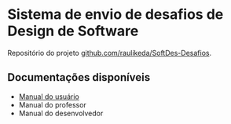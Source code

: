 # Sistema de envio de desafios de Design de Software

Repositório do projeto [github.com/raulikeda/SoftDes-Desafios](https://github.com/raulikeda/SoftDes-Desafios).

## Documentações disponíveis

* [Manual do usuário](user.md)
* Manual do professor
* Manual do desenvolvedor
